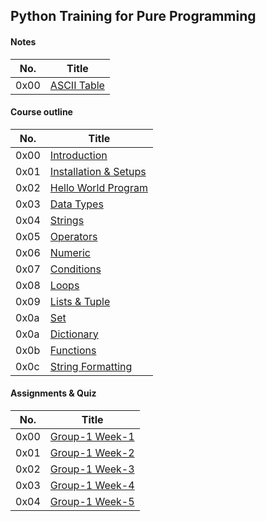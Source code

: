 ## Python Training for Pure Programming

#### Notes

| No. | Title |
| --- | --- |
| 0x00 | [ASCII Table](./files/ascii_table.md) |

#### Course outline

| No. | Title |
| --- | --- |
| 0x00 | [Introduction](./files/introduction.md) |
| 0x01 | [Installation & Setups](./files/installation_setups.md) |
| 0x02 | [Hello World Program](./files/helloworld_program.md) |
| 0x03 | [Data Types](./files/data_types.md) |
| 0x04 | [Strings](./files/strings.md) |
| 0x05 | [Operators](./files/operators.md) |
| 0x06 | [Numeric](./files/numeric.md) |
| 0x07 | [Conditions](./files/conditions.md) |
| 0x08 | [Loops](./files/loops.md) |
| 0x09 | [Lists & Tuple](./files/liststuple.md) |
| 0x0a | [Set](./files/set.md) |
| 0x0a | [Dictionary](./files/dictionary.md) |
| 0x0b | [Functions](./files/functions.md) |
| 0x0c | [String Formatting](./files/stringformat.md) |

#### Assignments & Quiz

| No. | Title |
| --- | --- |
| 0x00 | [Group-1 Week-1](./asm/g1_w1.md) |
| 0x01 | [Group-1 Week-2](./asm/g1_w2.md) |
| 0x02 | [Group-1 Week-3](./asm/g1_w3.md) |
| 0x03 | [Group-1 Week-4](./asm/g1_w4.md) |
| 0x04 | [Group-1 Week-5](./asm/g1_w5.md) |